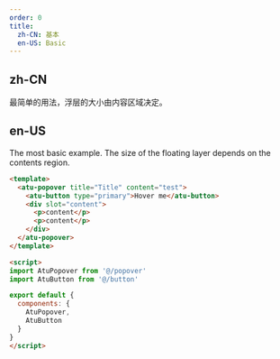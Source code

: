 ```yaml
---
order: 0
title:
  zh-CN: 基本
  en-US: Basic
---
```


## zh-CN

最简单的用法，浮层的大小由内容区域决定。

## en-US

The most basic example. The size of the floating layer depends on the contents region.

```` html
<template>
  <atu-popover title="Title" content="test">
    <atu-button type="primary">Hover me</atu-button>
    <div slot="content">
      <p>content</p>
      <p>content</p>
    </div>
  </atu-popover>
</template>

<script>
import AtuPopover from '@/popover'
import AtuButton from '@/button'

export default {
  components: {
    AtuPopover,
    AtuButton
  }
}
</script>
````
